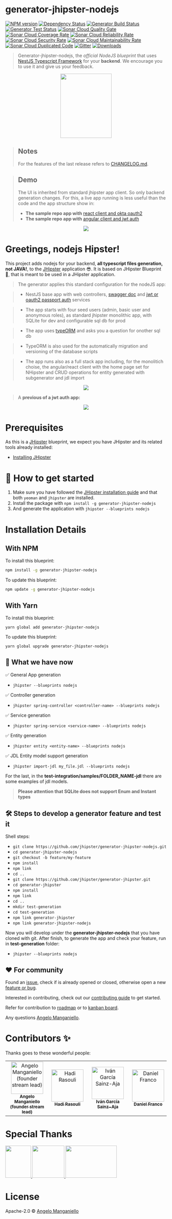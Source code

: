 # generator-jhipster-nodejs

[![NPM version][npm-image]][npm-url]
[![Dependency Status][daviddm-image]][daviddm-url]
[![Generator Build Status][github-actions-generator-ci-image]][github-actions-url]
[![Generator Test Status][github-actions-generator-test-image]][github-actions-url]
[![Sonar Cloud Quality Gate][sonar-gate-image]][sonar-url]
[![Sonar Cloud Coverage Rate][sonar-coverage-image]][sonar-coverage-url]
[![Sonar Cloud Reliability Rate][sonar-reliability-image]][sonar-url]
[![Sonar Cloud Security Rate][sonar-security-image]][sonar-url]
[![Sonar Cloud Maintainability Rate][sonar-maintainability-image]][sonar-url]
[![Sonar Cloud Duplicated Code][sonar-duplication-image]][sonar-url]
[![Gitter][gitter-image]][gitter-url]
[![Downloads][npmcharts-image]][npmcharts-url]

> Generator-jhipster-nodejs, the _official NodeJS blueprint_ that uses [NestJS Typescript Framework](https://nestjs.com/) for your **backend**. We encourage you to use it and give us your feedback.

<div align="center">
	<a href="https://github.com/jhipster/generator-jhipster-nodejs">
		<img width="160" height="200" src="https://raw.githubusercontent.com/jhipster/generator-jhipster-nodejs/v1.0.0-beta.3/logo-nhipster.png">
	</a>
</div>

> ## Notes
>
> For the features of the last release refers to [CHANGELOG.md](https://github.com/jhipster/generator-jhipster-nodejs/blob/master/CHANGELOG.md).

> ## Demo
>
> The UI is inherited from standard jhipster app client. So only backend generation changes.
> For this, a live app running is less useful than the code and the app structure show in:
>
> -   **The sample repo app with** [react client and okta oauth2](https://github.com/jhipster/jhipster-sample-app-nodejs-oauth2/tree/v1.0.0-beta.3)
> -   **The sample repo app with** [angular client and jwt auth](https://github.com/jhipster/jhipster-sample-app-nodejs/tree/v1.0.0-beta.3)

<div align="center">
	<a href="https://github.com/jhipster/generator-jhipster-nodejs">
		<img src="https://raw.githubusercontent.com/jhipster/generator-jhipster-nodejs/v1.0.0-beta.3/nhipster-cli-logo.png">
	</a>
</div>

# Greetings, nodejs Hipster!

This project adds nodejs for your backend, **all typescript files generation, not JAVA!**, to the [JHipster](https://www.jhipster.tech/) application 😎. It is based on JHipster Blueprint 🔵, that is meant to be used in a JHipster application.

> The generator applies this standard configuration for the nodeJS app:

> -   NestJS base app with web controllers, [swagger doc](https://github.com/nestjs/swagger) and [jwt or oauth2 passport auth](https://github.com/nestjs/passport) services

> -   The app starts with four seed users (admin, basic user and anonymous roles), as standard jhipster monolithic app, with SQLite for dev and configurable sql db for prod

> -   The app uses [typeORM](https://github.com/nestjs/typeorm) and asks you a question for onother sql db

> -   TypeORM is also used for the automatically migration and versioning of the database scripts

> -   The app runs also as a full stack app including, for the monolitich choise, the angular/react client with the home page set for NHipster and CRUD operations for entity generated with subgenerator and jdl import

<div align="center">
		<img src="https://raw.githubusercontent.com/jhipster/generator-jhipster-nodejs/v1.0.0-beta.3/nhipster-cli.gif">
</div>

> A **previous of a jwt auth app:**

<div align="center">
		<img src="https://raw.githubusercontent.com/jhipster/generator-jhipster-nodejs/v1.0.0-beta.3/demo-full-app.gif">
</div>

# Prerequisites

As this is a [JHipster](https://www.jhipster.tech/) blueprint, we expect you have JHipster and its related tools already installed:

-   [Installing JHipster](https://www.jhipster.tech/installation/)

# 🚀 How to get started

1. Make sure you have followed the [JHipster installation guide](https://www.jhipster.tech/installation) and that both `yeoman` and `jhipster` are installed.
2. Install the package with `npm install -g generator-jhipster-nodejs`
3. And generate the application with `jhipster --blueprints nodejs`

# Installation Details

## With NPM

To install this blueprint:

```bash
npm install -g generator-jhipster-nodejs
```

To update this blueprint:

```bash
npm update -g generator-jhipster-nodejs
```

## With Yarn

To install this blueprint:

```
yarn global add generator-jhipster-nodejs
```

To update this blueprint:

```bash
yarn global upgrade generator-jhipster-nodejs
```

## 🚦 What we have now

✅ General App generation

-   `jhipster --blueprints nodejs`

✅ Controller generation

-   `jhipster spring-controller <controller-name> --blueprints nodejs`

✅ Service generation

-   `jhipster spring-service <service-name> --blueprints nodejs`

✅ Entity generation

-   `jhipster entity <entity-name> --blueprints nodejs`

✅ JDL Entity model support generation

-   `jhipster import-jdl my_file.jdl --blueprints nodejs`

For the last, in the **test-integration/samples/FOLDER_NAME-jdl** there are some examples of jdl models.

> **Please attention that SQLite does not support Enum and Instant types**

## 🛠 Steps to develop a generator feature and test it

Shell steps:

-   `git clone https://github.com/jhipster/generator-jhipster-nodejs.git`
-   `cd generator-jhipster-nodejs`
-   `git checkout -b feature/my-feature`
-   `npm install`
-   `npm link`
-   `cd ..`
-   `git clone https://github.com/jhipster/generator-jhipster.git`
-   `cd generator-jhipster`
-   `npm install`
-   `npm link`
-   `cd ..`
-   `mkdir test-generation`
-   `cd test-generation`
-   `npm link generator-jhipster`
-   `npm link generator-jhipster-nodejs`

Now you will develop under the **generator-jhipster-nodejs** that you have cloned with git.
After finish, to generate the app and check your feature, run in **test-generation** folder:

-   `jhipster --blueprints nodejs`

## ❤️ For community

Found an [issue](https://github.com/jhipster/generator-jhipster-nodejs/issues), check if is already opened or closed, otherwise open a new [feature or bug](https://github.com/jhipster/generator-jhipster-nodejs/issues/new/choose).

Interested in contributing, check out our [contributing guide](https://github.com/jhipster/generator-jhipster-nodejs/blob/master/CONTRIBUTING.md) to get started.

Refer for contribution to [roadmap](https://github.com/jhipster/generator-jhipster-nodejs/blob/master/ROADMAP.md) or to [kanban board](https://github.com/jhipster/generator-jhipster-nodejs/projects/1?fullscreen=true).

Any questions [Angelo Manganiello](mailto:angelo.mang@libero.it).

# Contributors ✨

Thanks goes to these wonderful people:

<table><tr><td align="center"><a href="https://github.com/amanganiello90"><img src="https://avatars3.githubusercontent.com/u/20536757?s=400&v=4" width="100px;" alt="Angelo Manganiello (founder stream lead)"/><br/><sub><b>Angelo Manganiello</b><br/><b>(founder stream lead)</b></sub></a></td><td align="center"><a href="https://github.com/hadirsa"><img src="https://avatars2.githubusercontent.com/u/3942854?s=400&v=4" width="100px;" alt="Hadi Rasouli"/><br /><sub><b>Hadi Rasouli</b></sub></a></td><td align="center"><a href="https://github.com/ivangsa"><img src="https://avatars1.githubusercontent.com/u/1246876?s=400&v=4" width="100px;" alt="Iván García Sainz-Aja"/><br /><sub><b>Iván García Sainz-Aja</b></sub></a></td><td align="center"><a href="https://github.com/DanielFran"><img src="https://avatars1.githubusercontent.com/u/3706415?s=400&v=4" width="100px;" alt="Daniel Franco"/><br /><sub><b>Daniel Franco</b></sub></a></td></tr></table>

# Special Thanks

<div align="left">
		<a href="https://www.jetbrains.com/?from=generator-jhipster-nodejs">
		  <img width="80" height="100" src="https://raw.githubusercontent.com/jhipster/generator-jhipster-nodejs/v1.0.0-beta.3/jetbrains.png">
		</a>
		<a href="https://code.visualstudio.com">
		  <img width="100" height="100" src="https://raw.githubusercontent.com/jhipster/generator-jhipster-nodejs/v1.0.0-beta.3/visualstudio-code.png">
		</a>
		<a href="https://www.jhipster.tech">
		  <img width="160" height="100" src="https://raw.githubusercontent.com/jhipster/generator-jhipster-nodejs/v1.0.0-beta.3/jhipster-logo.png">
		</a>
</div>

# License

Apache-2.0 © [Angelo Manganiello](https://github.com/amanganiello90)

[npm-image]: https://img.shields.io/npm/v/generator-jhipster-nodejs.svg
[npm-url]: https://npmjs.org/package/generator-jhipster-nodejs
[github-actions-generator-ci-image]: https://github.com/jhipster/generator-jhipster-nodejs/workflows/Generator%20CI/badge.svg
[github-actions-generator-test-image]: https://github.com/jhipster/generator-jhipster-nodejs/workflows/Test%20Integration/badge.svg
[github-actions-url]: https://github.com/jhipster/generator-jhipster-nodejs/actions
[sonar-url]: https://sonarcloud.io/dashboard?branch=master&id=jhipster_generator-jhipster-nodejs
[sonar-coverage-url]: https://sonarcloud.io/component_measures?branch=master&id=jhipster_generator-jhipster-nodejs&metric=coverage&view=list
[sonar-gate-image]: https://sonarcloud.io/api/project_badges/measure?branch=master&project=jhipster_generator-jhipster-nodejs&metric=alert_status
[sonar-coverage-image]: https://sonarcloud.io/api/project_badges/measure?branch=master&project=jhipster_generator-jhipster-nodejs&metric=coverage
[sonar-reliability-image]: https://sonarcloud.io/api/project_badges/measure?branch=master&project=jhipster_generator-jhipster-nodejs&metric=reliability_rating
[sonar-security-image]: https://sonarcloud.io/api/project_badges/measure?branch=master&project=jhipster_generator-jhipster-nodejs&metric=security_rating
[sonar-maintainability-image]: https://sonarcloud.io/api/project_badges/measure?branch=master&project=jhipster_generator-jhipster-nodejs&metric=sqale_rating
[sonar-duplication-image]: https://sonarcloud.io/api/project_badges/measure?branch=master&project=jhipster_generator-jhipster-nodejs&metric=duplicated_lines_density
[daviddm-image]: https://david-dm.org/jhipster/generator-jhipster-nodejs.svg?theme=shields.io
[daviddm-url]: https://david-dm.org/jhipster/generator-jhipster-nodejs
[npmcharts-image]: https://img.shields.io/npm/dm/generator-jhipster-nodejs.svg?label=Downloads&style=flat
[npmcharts-url]: https://npmcharts.com/compare/generator-jhipster-nodejs
[gitter-image]: https://badges.gitter.im/generator-jhipster-nodejs/community.svg
[gitter-url]: https://gitter.im/generator-jhipster-nodejs/community?utm_source=badge&utm_medium=badge&utm_campaign=pr-badge
